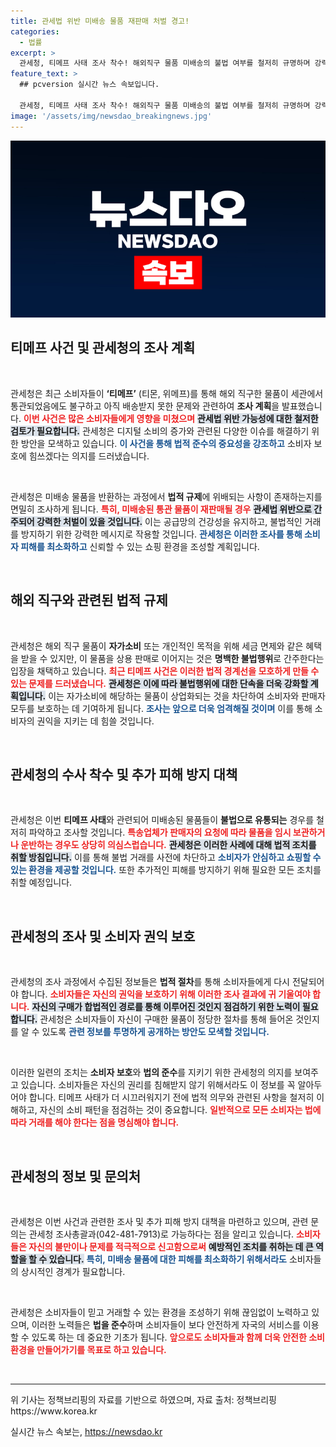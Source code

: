 ```yaml
---
title: 관세법 위반 미배송 물품 재판매 처벌 경고!
categories:
  - 법률
excerpt: >
  관세청, 티메프 사태 조사 착수! 해외직구 물품 미배송의 불법 여부를 철저히 규명하며 강력한 처벌 예고. 소비자 피해 최소화를 위한 수사, 불법행위는 반드시 징계할 방침! 클릭해서 자세히 알아보세요!
feature_text: >
  ## pcversion 실시간 뉴스 속보입니다.

  관세청, 티메프 사태 조사 착수! 해외직구 물품 미배송의 불법 여부를 철저히 규명하며 강력한 처벌 예고. 소비자 피해 최소화를 위한 수사, 불법행위는 반드시 징계할 방침! 클릭해서 자세히 알아보세요!
image: '/assets/img/newsdao_breakingnews.jpg'
---
```


<p><img src="/assets/img/newsdao_breakingnews.jpg" alt="pcversion 속보" /></p>

<h2 data-ke-size="size26">티메프 사건 및 관세청의 조사 계획</h2>

<p data-ke-size="size16">&nbsp;</p>

<p>관세청은 최근 소비자들이 <strong>‘티메프’</strong> (티몬, 위메프)를 통해 해외 직구한 물품이 세관에서 통관되었음에도 불구하고 아직 배송받지 못한 문제와 관련하여 <strong>조사 계획</strong>을 발표했습니다. <b><span style="color: #ee2323;">이번 사건은 많은 소비자들에게 영향을 미쳤으며</span></b> <b><span style="background-color: #21538527;">관세법 위반 가능성에 대한 철저한 검토가 필요합니다.</span></b> 관세청은 디지털 소비의 증가와 관련된 다양한 이슈를 해결하기 위한 방안을 모색하고 있습니다. <b><span style="color: #1a5490;">이 사건을 통해 법적 준수의 중요성을 강조하고</span></b> 소비자 보호에 힘쓰겠다는 의지를 드러냈습니다.</p>

<p data-ke-size="size16">&nbsp;</p>

<p>관세청은 미배송 물품을 반환하는 과정에서 <strong>법적 규제</strong>에 위배되는 사항이 존재하는지를 면밀히 조사하게 됩니다. <b><span style="color: #ee2323;">특히, 미배송된 통관 물품이 재판매될 경우</span></b> <b><span style="background-color: #21538527;">관세법 위반으로 간주되어 강력한 처벌이 있을 것입니다.</span></b> 이는 공급망의 건강성을 유지하고, 불법적인 거래를 방지하기 위한 강력한 메시지로 작용할 것입니다. <b><span style="color: #1a5490;">관세청은 이러한 조사를 통해 소비자 피해를 최소화하고</span></b> 신뢰할 수 있는 쇼핑 환경을 조성할 계획입니다.</p>

<p data-ke-size="size16">&nbsp;</p>

<h2 data-ke-size="size26">해외 직구와 관련된 법적 규제</h2>

<p data-ke-size="size16">&nbsp;</p>

<p>관세청은 해외 직구 물품이 <strong>자가소비</strong> 또는 개인적인 목적을 위해 세금 면제와 같은 혜택을 받을 수 있지만, 이 물품을 상용 판매로 이어지는 것은 <strong>명백한 불법행위</strong>로 간주한다는 입장을 채택하고 있습니다. <b><span style="color: #ee2323;">최근 티메프 사건은 이러한 법적 경계선을 모호하게 만들 수 있는 문제를 드러냈습니다.</span></b> <b><span style="background-color: #21538527;">관세청은 이에 따라 불법행위에 대한 단속을 더욱 강화할 계획입니다.</span></b> 이는 자가소비에 해당하는 물품이 상업화되는 것을 차단하여 소비자와 판매자 모두를 보호하는 데 기여하게 됩니다. <b><span style="color: #1a5490;">조사는 앞으로 더욱 엄격해질 것이며</span></b> 이를 통해 소비자의 권익을 지키는 데 힘쓸 것입니다.</p>

<p data-ke-size="size16">&nbsp;</p>

<h2 data-ke-size="size26">관세청의 수사 착수 및 추가 피해 방지 대책</h2>

<p data-ke-size="size16">&nbsp;</p>

<p>관세청은 이번 <strong>티메프 사태</strong>와 관련되어 미배송된 물품들이 <strong>불법으로 유통되는</strong> 경우를 철저히 파악하고 조사할 것입니다. <b><span style="color: #ee2323;">특송업체가 판매자의 요청에 따라 물품을 임시 보관하거나 운반하는 경우도 상당히 의심스럽습니다.</span></b> <b><span style="background-color: #21538527;">관세청은 이러한 사례에 대해 법적 조치를 취할 방침입니다.</span></b> 이를 통해 불법 거래를 사전에 차단하고 <b><span style="color: #1a5490;"> 소비자가 안심하고 쇼핑할 수 있는 환경을 제공할 것입니다.</span></b> 또한 추가적인 피해를 방지하기 위해 필요한 모든 조치를 취할 예정입니다.</p>

<p data-ke-size="size16">&nbsp;</p>

<h2 data-ke-size="size26">관세청의 조사 및 소비자 권익 보호</h2>

<p data-ke-size="size16">&nbsp;</p>

<p>관세청의 조사 과정에서 수집된 정보들은 <strong>법적 절차</strong>를 통해 소비자들에게 다시 전달되어야 합니다. <b><span style="color: #ee2323;">소비자들은 자신의 권익을 보호하기 위해 이러한 조사 결과에 귀 기울여야 합니다.</span></b> <b><span style="background-color: #21538527;">자신의 구매가 합법적인 경로를 통해 이루어진 것인지 점검하기 위한 노력이 필요합니다.</span></b> 관세청은 소비자들이 자신이 구매한 물품이 정당한 절차를 통해 들어온 것인지를 알 수 있도록 <b><span style="color: #1a5490;">관련 정보를 투명하게 공개하는 방안도 모색할 것입니다.</span></b></p>

<p data-ke-size="size16">&nbsp;</p>

<p>이러한 일련의 조치는 <strong>소비자 보호</strong>와 <strong>법의 준수</strong>를 지키기 위한 관세청의 의지를 보여주고 있습니다. 소비자들은 자신의 권리를 침해받지 않기 위해서라도 이 정보를 꼭 알아두어야 합니다. 티메프 사태가 더 시끄러워지기 전에 법적 의무와 관련된 사항을 철저히 이해하고, 자신의 소비 패턴을 점검하는 것이 중요합니다. <b><span style="color: #ee2323;">일반적으로 모든 소비자는 법에 따라 거래를 해야 한다는 점을 명심해야 합니다.</span></b></p>

<p data-ke-size="size16">&nbsp;</p>

<h2 data-ke-size="size26">관세청의 정보 및 문의처</h2>

<p data-ke-size="size16">&nbsp;</p>

<p>관세청은 이번 사건과 관련한 조사 및 추가 피해 방지 대책을 마련하고 있으며, 관련 문의는 관세청 조사총괄과(042-481-7913)로 가능하다는 점을 알리고 있습니다. <b><span style="color: #ee2323;">소비자들은 자신의 불만이나 문제를 적극적으로 신고함으로써</span></b> <b><span style="background-color: #21538527;">예방적인 조치를 취하는 데 큰 역할을 할 수 있습니다.</span></b> <b><span style="color: #1a5490;">특히, 미배송 물품에 대한 피해를 최소화하기 위해서라도</span></b> 소비자들의 상시적인 경계가 필요합니다.</p>

<p data-ke-size="size16">&nbsp;</p>

<p>관세청은 소비자들이 믿고 거래할 수 있는 환경을 조성하기 위해 끊임없이 노력하고 있으며, 이러한 노력들은 <strong>법을 준수</strong>하며 소비자들이 보다 안전하게 자국의 서비스를 이용할 수 있도록 하는 데 중요한 기초가 됩니다. <b><span style="color: #ee2323;">앞으로도 소비자들과 함께 더욱 안전한 소비 환경을 만들어가기를 목표로 하고 있습니다.</span></b></p>

<p data-ke-size="size16">&nbsp;</p>

<hr />

<p data-ke-size="size16">위 기사는 정책브리핑의 자료를 기반으로 하였으며, 자료 출처: 정책브리핑 https://www.korea.kr</p>
실시간 뉴스 속보는, <a href="https://newsdao.kr" rel="dofollow">https://newsdao.kr</a>


